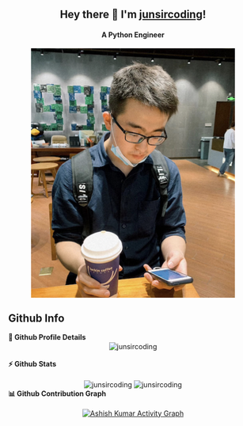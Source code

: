 
<h2 align="center">
  Hey there 👋 I'm <a href="https://github.com/junsircoding">junsircoding</a>!
</h2>

<h4 align='center'>
  A Python Engineer
</h4>

<div align="center">
<img src="./imgs/me.png"  alt="我的头像" align="center" />
</div>

<summary>
<h2>Github Info</h2>
</summary>
	
<summary><b>🔎 Github Profile Details</b></summary>

<div align="center">
  <img 
      height="180em" 
      src="https://github-profile-summary-cards.vercel.app/api/cards/profile-details?username=junsircoding" 
      alt="junsircoding" 
      align="center"/>

</div>

<br>

<summary>
    <b>⚡ Github Stats</b>
</summary>

<br>

<div align="center">
  <img 
      height="180em" 
      src="https://github-readme-stats.vercel.app/api?username=junsircoding" 
      alt="junsircoding" 
      align="center"/>
  <img 
      height="180em" 
      src="https://github-readme-stats.vercel.app/api/top-langs?username=junsircoding" 
      alt="junsircoding" 
      align = "center"/>
</div>

<summary>
    <b>📊 Github Contribution Graph</b>
</summary>

<br>

<div align="center">
    <a href="https://activity-graph.herokuapp.com/graph?username=junsircoding">
        <img 
            alt="Ashish Kumar Activity Graph" 
            src="https://activity-graph.herokuapp.com/graph?username=junsircoding" />
    </a>
</div>

<br>
